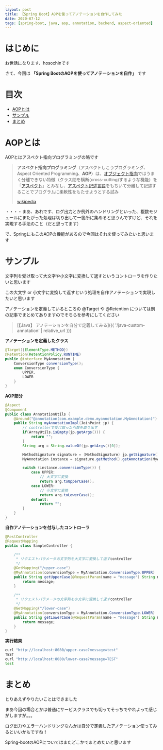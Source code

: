 ```yaml
---
layout: post
title: 【Spring Boot】AOPを使ってアノテーションを自作してみた
date: 2020-07-12
tags: [spring-boot, java, aop, annotation, backend, aspect-oriented]
---
```


# はじめに

お世話になります、hosochinです

さて、今回は
**「Spring BootのAOPを使ってアノテーションを自作」**
です

# 目次

- [AOPとは](#AOPとは)
- [サンプル](#サンプル)
- [まとめ](#まとめ)

# AOPとは

AOPとはアスペクト指向プログラミングの略です

> **アスペクト指向プログラミング**（アスペクトしこうプログラミング、Aspect Oriented Programming、**AOP**）は、[オブジェクト指向](https://ja.wikipedia.org/wiki/%E3%82%AA%E3%83%96%E3%82%B8%E3%82%A7%E3%82%AF%E3%83%88%E6%8C%87%E5%90%91)ではうまく分離できない特徴（クラス間を横断(cross-cutting)するような機能）を「[アスペクト](https://ja.wikipedia.org/wiki/%E3%82%A2%E3%82%B9%E3%83%9A%E3%82%AF%E3%83%88)」とみなし、[アスペクト記述言語](https://ja.wikipedia.org/w/index.php?title=%E3%82%A2%E3%82%B9%E3%83%9A%E3%82%AF%E3%83%88%E8%A8%98%E8%BF%B0%E8%A8%80%E8%AA%9E&action=edit&redlink=1)をもちいて分離して記述することでプログラムに柔軟性をもたせようとする試み
>
> [wikipedia](https://ja.wikipedia.org/wiki/%E3%82%A2%E3%82%B9%E3%83%9A%E3%82%AF%E3%83%88%E6%8C%87%E5%90%91%E3%83%97%E3%83%AD%E3%82%B0%E3%83%A9%E3%83%9F%E3%83%B3%E3%82%B0)

・・・・まあ、あれです、ログ出力とか例外のハンドリングといった、複数モジュールにまたがった処理は切り出して一箇所に集めると思うんですけど、それを実現する手法のこと（だと思ってます）

で、SpringにもこのAOPの機能があるので今回はそれを使ってみたいと思います

# サンプル

文字列を受け取って大文字や小文字に変換して返すというコントローラを作りたいと思います

この大文字 or 小文字に変換して返すという処理を自作アノテーションで実現したいと思います

アノテーションを定義しているところの @Target や @Retention については別の記事でまとめてありますのでそちらを参考にしてください

> [【Java】 アノテーションを自分で定義してみる]({{ '/java-custom-annotation' | relative_url }})

**アノテーションを定義したクラス**

```java
@Target({ElementType.METHOD})
@Retention(RetentionPolicy.RUNTIME)
public @interface MyAnnotation {
    ConversionType conversionType();
    enum ConversionType {
        UPPER,
        LOWER
    }
}
```

**AOP部分**

```java
@Aspect
@Component
public class AnnotationUtils {
    @Around("@annotation(com.example.demo.myannotation.MyAnnotation)")
    public String myAnnotationImpl(JoinPoint jp) {
        // controllerで受け取った引数を取り出す
        if(ArrayUtils.isEmpty(jp.getArgs())) {
            return "";
        }
        String arg = String.valueOf(jp.getArgs()[0]);

        MethodSignature signature = (MethodSignature) jp.getSignature();
        MyAnnotation instance = signature.getMethod().getAnnotation(MyAnnotation.class);

        switch (instance.conversionType()) {
            case UPPER:
                // 大文字に変換
                return arg.toUpperCase();
            case LOWER:
                // 小文字に変換
                return arg.toLowerCase();
            default:
                return "";
        }
    }
}
```

**自作アノテーションを付与したコントローラ**

```java
@RestController
@RequestMapping
public class SampleController {

    /**
     * リクエストパラメータの文字列を大文字に変換して返すcontroller
     */
    @GetMapping("/upper-case")
    @MyAnnotation(conversionType = MyAnnotation.ConversionType.UPPER)
    public String getUpperCase(@RequestParam(name = "message") String message) {
        return message;
    }

    /**
     * リクエストパラメータの文字列を小文字に変換して返すcontroller
     */
    @GetMapping("/lower-case")
    @MyAnnotation(conversionType = MyAnnotation.ConversionType.LOWER)
    public String getLowerCase(@RequestParam(name = "message") String message) {
        return message;
    }
}
```

**実行結果**

```bash
curl "http://localhost:8080/upper-case?message=test"
TEST
curl "http://localhost:8080/lower-case?message=TEST"
test
```

# まとめ

とりあえずやりたいことはできました

まあ今回の場合とかは普通にサービスクラスでも切ってそっちでやれよって感じがしますが。。。

ログ出力やエラーハンドリングなんかは自分で定義したアノテーション使ってみるといいかもですね！

Spring-bootのAOPについてはまたどこかでまとめたいと思います